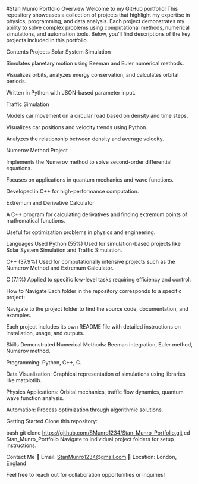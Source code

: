 #Stan Munro Portfolio
Overview
Welcome to my GitHub portfolio! This repository showcases a collection of projects that highlight my expertise in physics, programming, and data analysis. Each project demonstrates my ability to solve complex problems using computational methods, numerical simulations, and automation tools. Below, you’ll find descriptions of the key projects included in this portfolio.

Contents
Projects
Solar System Simulation

Simulates planetary motion using Beeman and Euler numerical methods.

Visualizes orbits, analyzes energy conservation, and calculates orbital periods.

Written in Python with JSON-based parameter input.

Traffic Simulation

Models car movement on a circular road based on density and time steps.

Visualizes car positions and velocity trends using Python.

Analyzes the relationship between density and average velocity.

Numerov Method Project

Implements the Numerov method to solve second-order differential equations.

Focuses on applications in quantum mechanics and wave functions.

Developed in C++ for high-performance computation.

Extremum and Derivative Calculator

A C++ program for calculating derivatives and finding extremum points of mathematical functions.

Useful for optimization problems in physics and engineering.

Languages Used
Python (55%)
Used for simulation-based projects like Solar System Simulation and Traffic Simulation.

C++ (37.9%)
Used for computationally intensive projects such as the Numerov Method and Extremum Calculator.

C (7.1%)
Applied to specific low-level tasks requiring efficiency and control.

How to Navigate
Each folder in the repository corresponds to a specific project:

Navigate to the project folder to find the source code, documentation, and examples.

Each project includes its own README file with detailed instructions on installation, usage, and outputs.

Skills Demonstrated
Numerical Methods: Beeman integration, Euler method, Numerov method.

Programming: Python, C++, C.

Data Visualization: Graphical representation of simulations using libraries like matplotlib.

Physics Applications: Orbital mechanics, traffic flow dynamics, quantum wave function analysis.

Automation: Process optimization through algorithmic solutions.

Getting Started
Clone this repository:

bash
git clone https://github.com/SMunro1234/Stan_Munro_Portfolio.git
cd Stan_Munro_Portfolio
Navigate to individual project folders for setup instructions.

Contact Me
📧 Email: StanMunro1234@gmail.com
📍 Location: London, England

Feel free to reach out for collaboration opportunities or inquiries!

